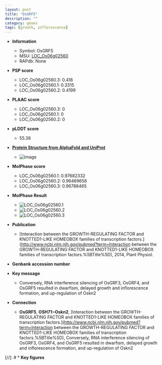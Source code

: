 ```yaml
---
layout: post
title: "OsGRF5"
description: ""
category: genes
tags: [growth, inflorescence]
---
```


* **Information**  
    + Symbol: OsGRF5  
    + MSU: [LOC_Os06g02560](http://rice.plantbiology.msu.edu/cgi-bin/ORF_infopage.cgi?orf=LOC_Os06g02560)  
    + RAPdb: None  

* **PSP score**  
    + LOC_Os06g02560.3: 0.418 
    + LOC_Os06g02560.1: 0.3315 
    + LOC_Os06g02560.2: 0.4199 

* **PLAAC score**  
    + LOC_Os06g02560.3: 0 
    + LOC_Os06g02560.1: 0 
    + LOC_Os06g02560.2: 0 

* **pLDDT score**
    + 55.38

* **[Protein Structure from AlphaFold and UniProt](https://www.uniprot.org/uniprotkb/Q6AWY4/entry#structure)**
    + ![image](https://ricepsp.github.io/images/Q6/AF-Q6AWY4-F1.png)

* **MolPhase score**
    + LOC_Os06g02560.1: 0.97682332
    + LOC_Os06g02560.2: 0.96469658
    + LOC_Os06g02560.3: 0.96788465

* **MolPhase Result**
    + ![LOC_Os06g02560.1](https://304243504.github.io/Pictures/LOC_Os06g/LOC_Os06g02560.1.png)
    + ![LOC_Os06g02560.2](https://304243504.github.io/Pictures/LOC_Os06g/LOC_Os06g02560.2.png)
    + ![LOC_Os06g02560.3](https://304243504.github.io/Pictures/LOC_Os06g/LOC_Os06g02560.3.png)

* **Publication**  
    + [Interaction between the GROWTH-REGULATING FACTOR and KNOTTED1-LIKE HOMEOBOX families of transcription factors.](http://www.ncbi.nlm.nih.gov/pubmed?term=Interaction between the GROWTH-REGULATING FACTOR and KNOTTED1-LIKE HOMEOBOX families of transcription factors.%5BTitle%5D), 2014, Plant Physiol.

* **Genbank accession number**  

* **Key message**  
    + Conversely, RNA interference silencing of OsGRF3, OsGRF4, and OsGRF5 resulted in dwarfism, delayed growth and inflorescence formation, and up-regulation of Oskn2

* **Connection**  
    + __OsGRF5__, __OSH71~Oskn2__, [Interaction between the GROWTH-REGULATING FACTOR and KNOTTED1-LIKE HOMEOBOX families of transcription factors.](http://www.ncbi.nlm.nih.gov/pubmed?term=Interaction between the GROWTH-REGULATING FACTOR and KNOTTED1-LIKE HOMEOBOX families of transcription factors.%5BTitle%5D), Conversely, RNA interference silencing of OsGRF3, OsGRF4, and OsGRF5 resulted in dwarfism, delayed growth and inflorescence formation, and up-regulation of Oskn2

[//]: # * **Key figures**  


